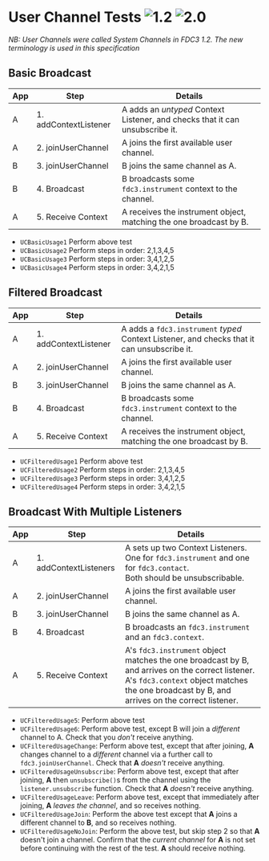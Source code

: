 # User Channel Tests  ![1.2](https://img.shields.io/badge/FDC3-1.2-green) ![2.0](https://img.shields.io/badge/FDC3-2.0-blue)

_NB:  User Channels were called System Channels in FDC3 1.2.  The new terminology is used in this specification_


## Basic Broadcast

| App | Step               |Details                                                                           |
|-----|--------------------|----------------------------------------------------------------------------------|
| A   | 1.  addContextListener |A adds an _untyped_ Context Listener, and checks that it can unsubscribe it.|
| A   | 2. joinUserChannel     |A joins the first available user channel.|
| B   | 3. joinUserChannel     |B joins the same channel as A. |
| B   | 4. Broadcast          | B broadcasts some `fdc3.instrument` context to the channel. |
| A   | 5.  Receive Context    | A receives the instrument object, matching the one broadcast by B.  |

- `UCBasicUsage1` Perform above test 
- `UCBasicUsage2` Perform steps in order: 2,1,3,4,5
- `UCBasicUsage3` Perform steps in order: 3,4,1,2,5
- `UCBasicUsage4` Perform steps in order: 3,4,2,1,5

## Filtered Broadcast

| App | Step               |Details                                                                           |
|-----|--------------------|----------------------------------------------------------------------------------|
| A   | 1.  addContextListener |A adds a `fdc3.instrument` _typed_ Context Listener, and checks that it can unsubscribe it.|
| A   | 2. joinUserChannel     |A joins the first available user channel.|
| B   | 3. joinUserChannel     |B joins the same channel as A. |
| B   | 4. Broadcast          | B broadcasts some `fdc3.instrument` context to the channel. |
| A   | 5.  Receive Context    | A receives the instrument object, matching the one broadcast by B.  |

- `UCFilteredUsage1` Perform above test 
- `UCFilteredUsage2` Perform steps in order: 2,1,3,4,5
- `UCFilteredUsage3` Perform steps in order: 3,4,1,2,5
- `UCFilteredUsage4` Perform steps in order: 3,4,2,1,5

## Broadcast With Multiple Listeners

| App | Step               | Details                                                                                                     |
|-----|--------------------|-------------------------------------------------------------------------------------------------------------|
| A   | 1. addContextListeners | A sets up two Context Listeners.  One for `fdc3.instrument` and one for `fdc3.contact`.  <br/> Both should be unsubscribable.    |
| A   | 2. joinUserChannel     |A joins the first available user channel.|
| B   | 3. joinUserChannel     |B joins the same channel as A. |
| B   | 4. Broadcast          | B broadcasts an `fdc3.instrument` and an `fdc3.context`.                   |
| A   | 5. Receive Context    | A's `fdc3.instrument` object matches the one broadcast by B, and arrives on the correct listener.<br>A's `fdc3.context` object matches the one broadcast  by B, and arrives on the correct listener.   |

 - `UCFilteredUsage5`: Perform above test
 - `UCFilteredUsage6`: Perform above test, except B will join a _different_ channel to A. Check that you _don't_ receive anything.
 - `UCFilteredUsageChange`: Perform above test, except that after joining, **A** changes channel to a _different_ channel via a further call to `fdc3.joinUserChannel`.  Check that **A** _doesn't_ receive anything.
 - `UCFilteredUsageUnsubscribe`: Perform above test, except that after joining, **A** then `unsubscribe()`s from the channel using the `listener.unsubscribe` function. Check that **A** _doesn't_ receive anything. 
 - `UCFilteredUsageLeave`: Perform above test, except that immediately after joining, **A** _leaves the channel_, and so receives nothing.
 - `UCFilteredUsageJoin`: Perform the above test except that **A** joins a different channel to **B**, and so receives nothing.
 - `UCFilteredUsageNoJoin`: Perform the above test, but skip step 2 so that **A** doesn't join a channel. Confirm that the _current channel_ for **A** is not set before continuing with the rest of the test.  **A** should receive nothing.